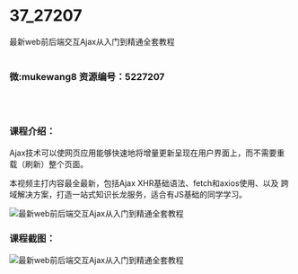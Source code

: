# 37_27207
最新web前后端交互Ajax从入门到精通全套教程
<br/></br>
<h3>微:mukewang8 资源编号：5227207</h3>
<br/></br>
<h3>课程介绍：</h3>
<p>Ajax技术可以使网页应用能够快速地将增量更新呈现在用户界面上，而不需要重载（刷新）整个页面。</p>
<p>本视频主打内容最全最新，包括Ajax XHR基础语法、fetch和axios使用、以及 跨域解决方案，打造一站式知识长龙服务，适合有JS基础的同学学习。</p>
<p><img src="https://www.ko996.com/wp-content/uploads/img/2022/10/1-97.png" alt="最新web前后端交互Ajax从入门到精通全套教程"></p>
<div class="info-desc">
<h3>课程截图：</h3>
<p><img src="https://www.ko996.com/wp-content/uploads/img/2022/10/2-101.png" alt="最新web前后端交互Ajax从入门到精通全套教程"></p>


			
</div>
